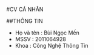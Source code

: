 #CV CÁ NHÂN

##THÔNG TIN
* Họ và tên : Bùi Ngọc Mến
* MSSV : 2011064928
* Khoa : Công Nghệ Thông Tin